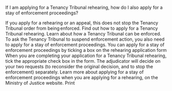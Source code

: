 If I am applying for a Tenancy Tribunal rehearing, how do I also apply for a stay of enforcement proceedings?

If you apply for a rehearing or an appeal, this does not stop the Tenancy Tribunal order from being enforced.
Find out how to apply for a Tenancy Tribunal rehearing.
Learn about how a Tenancy Tribunal can be enforced.
To ask the Tenancy Tribunal to suspend enforcement action, you also need to apply for a stay of enforcement proceedings.
You can apply for a stay of enforcement proceedings by ticking a box on the rehearing application form
When you are completing your application for a Tenancy Tribunal rehearing, tick the appropriate check box in the form.
The adjudicator will decide on your two requests (to reconsider the original decision, and to stop the enforcement) separately.
Learn more about applying for a stay of enforcement proceedings when you are applying for a rehearing, on the Ministry of Justice website.  Print 
